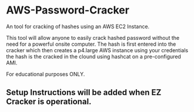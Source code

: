 # AWS-Password-Cracker
An tool for cracking of hashes using an AWS EC2 Instance.

This tool will allow anyone to easily crack hashed password without the need for a powerful onsite computer.
The hash is first entered into the cracker which then creates a p4.large AWS instance using your credentials the hash
is the cracked in the clound using hashcat on a pre-configured AMI.

For educational purposes ONLY.


## Setup Instructions will be added when EZ Cracker is operational.
